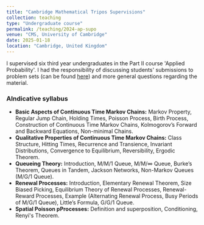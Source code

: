 ```yaml
---
title: "Cambridge Mathematical Tripos Supervisions"
collection: teaching
type: "Undergraduate course"
permalink: /teaching/2024-ap-supo
venue: "CMS, University of Cambridge"
date: 2025-01-18
location: "Cambridge, United Kingdom"
---
```


I supervised six third year undergraduates in the Part II course 'Applied Probability'. I had the responsibility of discussing students' submissions to problem sets (can be found <a href = "https://www.dpmms.cam.ac.uk/study/II/AppliedProbability/">here</a>) and more general questions regarding the material.
<h3>AIndicative syllabus</h3>
    <ul>
        <li><strong>Basic Aspects of Continuous Time Markov Chains:</strong> Markov Property, Regular Jump Chain, Holding Times, Poisson Process, Birth Process, Construction of Continuous Time Markov Chains, Kolmogorov’s Forward and Backward Equations, Non-minimal Chains.</li>
        <li><strong>Qualitative Properties of Continuous Time Markov Chains:</strong> Class Structure, Hitting Times, Recurrence and Transience, Invariant Distributions, Convergence to Equilibrium, Reversibility, Ergodic Theorem.</li>
        <li><strong>Queueing Theory:</strong> Introduction, M/M/1 Queue, M/M/∞ Queue, Burke’s Theorem, Queues in Tandem, Jackson Networks, Non-Markov Queues (M/G/1 Queue).</li>
        <li><strong>Renewal Processes:</strong> Introduction, Elementary Renewal Theorem, Size Biased Picking, Equilibrium Theory of Renewal Processes, Renewal-Reward Processes, Example (Alternating Renewal Process, Busy Periods of M/G/1 Queue), Little’s Formula, G/G/1 Queue.</li>
        <li><strong>Spatial Poisson pProcesses:</strong> Definition and superposition, Conditioning, Renyi's Theorem.</li>
    </ul>


